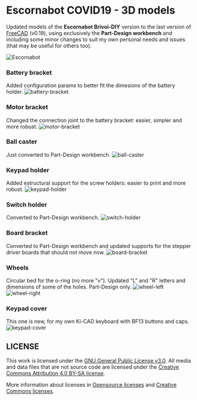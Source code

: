 # Escornabot COVID19 - 3D models

Updated models of the **Escornabot Brivoi-DIY** version to the last version of [FreeCAD](https://freecadweb.org) (v0.19), using exclusively the **Part-Design workbench** and including some minor changes to suit my own personal needs and issues (that may be useful for others too).

![Escornabot](escornabot.png)

### Battery bracket
Added configuration params to better fit the dimesions of the battery holder.
![battery-bracket](battery-bracket.png)

### Motor bracket
Changed the connection joint to the battery bracket: easier, simpler and more robust.
![motor-bracket](motor-bracket.png)

### Ball caster
Just converted to Part-Design workbench.
![ball-caster](ball-caster.png)

### Keypad holder
Added estructural support for the screw holders: easier to print and more robust.
![keypad-holder](keypad-holder.png)

### Switch holder
Converted to Part-Design workbench.
![switch-holder](switch-holder.png)

### Board bracket
Converted to Part-Design workbench and updated supports for the stepper driver boards that should not move now.
![board-bracket](board-bracket.png)

### Wheels
Circular bed for the o-ring (no more "v"). Updated "L" and "R" letters and dimensions of some of the holes. Part-Design only.
![wheel-left](wheel-left.png)
![wheel-right](wheel-right.png)

### Keypad cover
This one is new, for my own Ki-CAD keyboard with BF13 buttons and caps.
![keypad-cover](keypad-cover.png)


## LICENSE

This work is licensed under the [GNU General Public License v3.0](../LICENSE-GPLV30). All media and data files that are not source code are licensed under the [Creative Commons Attribution 4.0 BY-SA license](../LICENSE-CCBYSA40).

More information about licenses in [Opensource licenses](https://opensource.org/licenses/) and [Creative Commons licenses](https://creativecommons.org/licenses/).
